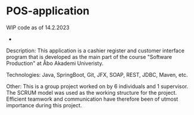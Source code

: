 # POS-application

WIP code as of 14.2.2023

-

Description: This application is a cashier register and customer interface program that is developed as the main part of the course "Software Production" at Åbo Akademi Univeristy.

Technologies: Java, SpringBoot, Git, JFX, SOAP, REST, JDBC, Maven, etc.

Other: This is a group project worked on by 6 individuals and 1 supervisor. The SCRUM model was used as the working structure for the project. Efficient teamwork and communication have therefore been of utmost importance during this project.
